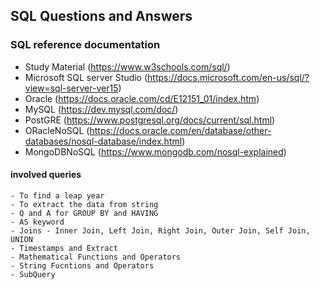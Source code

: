 ## SQL Questions and Answers

### SQL reference documentation
- Study Material (https://www.w3schools.com/sql/)
- Microsoft SQL server Studio  (https://docs.microsoft.com/en-us/sql/?view=sql-server-ver15)
- Oracle  (https://docs.oracle.com/cd/E12151_01/index.htm)
- MySQL  (https://dev.mysql.com/doc/)
- PostGRE  (https://www.postgresql.org/docs/current/sql.html)
- ORacleNoSQL  (https://docs.oracle.com/en/database/other-databases/nosql-database/index.html)
- MongoDBNoSQL  (https://www.mongodb.com/nosql-explained)

#### involved queries
    - To find a leap year 
    - To extract the data from string
    - Q and A for GROUP BY and HAVING 
    - AS keyword
    - Joins - Inner Join, Left Join, Right Join, Outer Join, Self Join, UNION
    - Timestamps and Extract
    - Mathematical Functions and Operators
    - String Fucntions and Operators
    - SubQuery
    
